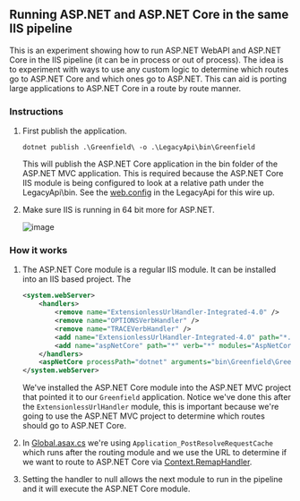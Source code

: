 ## Running ASP.NET and ASP.NET Core in the same IIS pipeline

This is an experiment showing how to run ASP.NET WebAPI and ASP.NET Core in the IIS pipeline (it can be in process or out of process). The idea is to experiment with ways to use any custom logic to determine which routes go to ASP.NET Core and which ones go to ASP.NET. This can aid is porting large applications to ASP.NET Core in a route by route manner.

### Instructions

1. First publish the application.

    ```
    dotnet publish .\Greenfield\ -o .\LegacyApi\bin\Greenfield
    ```

    This will publish the ASP.NET Core application in the bin folder of the ASP.NET MVC application. This is required because the ASP.NET Core IIS module is being configured to look at a relative path under the LegacyApi\bin. See the [web.config](LegacyApi/Web.config#L25) in the LegacyApi for this wire up.

1. Make sure IIS is running in 64 bit more for ASP.NET.

    ![image](https://user-images.githubusercontent.com/95136/79828724-2df9e780-8356-11ea-9890-7e478c87b86d.png)


### How it works

1. The ASP.NET Core module is a regular IIS module. It can be installed into an IIS based project. The

    ```xml
    <system.webServer>
        <handlers>
            <remove name="ExtensionlessUrlHandler-Integrated-4.0" />
            <remove name="OPTIONSVerbHandler" />
            <remove name="TRACEVerbHandler" />
            <add name="ExtensionlessUrlHandler-Integrated-4.0" path="*." verb="*" type="System.Web.Handlers.TransferRequestHandler" preCondition="integratedMode,runtimeVersionv4.0" />
            <add name="aspNetCore" path="*" verb="*" modules="AspNetCoreModuleV2" resourceType="Unspecified" />
        </handlers>
        <aspNetCore processPath="dotnet" arguments="bin\Greenfield\Greenfield.dll" stdoutLogEnabled="false" stdoutLogFile=".\logs\stdout" hostingModel="inprocess" />
    </system.webServer>
    ```

    We've installed the ASP.NET Core module into the ASP.NET MVC project that pointed it to our `Greenfield` application. Notice we've done this
    after the `ExtensionlessUrlHandler` module, this is important because we're going to use the ASP.NET MVC project to determine which routes should go to ASP.NET Core.

1. In [Global.asax.cs](LegacyApi/Global.asax.cs#L21-L34) we're using `Application_PostResolveRequestCache` which runs after the routing module and we use the URL to determine if we want to route to ASP.NET Core via [Context.RemapHandler](https://docs.microsoft.com/en-us/dotnet/api/system.web.httpcontext.remaphandler?view=netframework-4.8#System_Web_HttpContext_RemapHandler_System_Web_IHttpHandler_).
1. Setting the handler to null allows the next module to run in the pipeline and it will execute the ASP.NET Core module.
